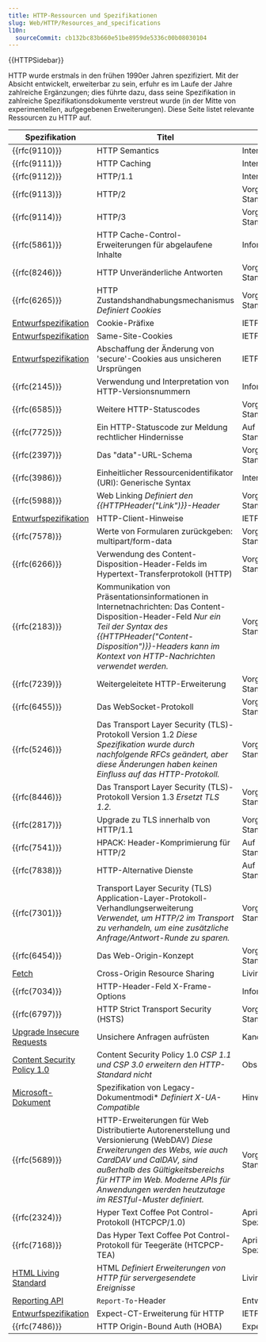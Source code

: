 ```yaml
---
title: HTTP-Ressourcen und Spezifikationen
slug: Web/HTTP/Resources_and_specifications
l10n:
  sourceCommit: cb132bc83b660e51be8959de5336c00b08030104
---
```


{{HTTPSidebar}}

HTTP wurde erstmals in den frühen 1990er Jahren spezifiziert. Mit der Absicht entwickelt, erweiterbar zu sein, erfuhr es im Laufe der Jahre zahlreiche Ergänzungen; dies führte dazu, dass seine Spezifikation in zahlreiche Spezifikationsdokumente verstreut wurde (in der Mitte von experimentellen, aufgegebenen Erweiterungen). Diese Seite listet relevante Ressourcen zu HTTP auf.

| Spezifikation                                                                                                                                        | Titel                                                                                                                                                                                                                                                  | Status                   |
| ----------------------------------------------------------------------------------------------------------------------------------------------------- | ------------------------------------------------------------------------------------------------------------------------------------------------------------------------------------------------------------------------------------------------------ | ------------------------ |
| {{rfc(9110)}}                                                                                                                                         | HTTP Semantics                                                                                                                                                                                                                                         | Internet-Standard        |
| {{rfc(9111)}}                                                                                                                                         | HTTP Caching                                                                                                                                                                                                                                           | Internet-Standard        |
| {{rfc(9112)}}                                                                                                                                         | HTTP/1.1                                                                                                                                                                                                                                               | Internet-Standard        |
| {{rfc(9113)}}                                                                                                                                         | HTTP/2                                                                                                                                                                                                                                                 | Vorgeschlagener Standard |
| {{rfc(9114)}}                                                                                                                                         | HTTP/3                                                                                                                                                                                                                                                 | Vorgeschlagener Standard |
| {{rfc(5861)}}                                                                                                                                         | HTTP Cache-Control-Erweiterungen für abgelaufene Inhalte                                                                                                                                                                                               | Informativ               |
| {{rfc(8246)}}                                                                                                                                         | HTTP Unveränderliche Antworten                                                                                                                                                                                                                         | Vorgeschlagener Standard |
| {{rfc(6265)}}                                                                                                                                         | HTTP Zustandshandhabungsmechanismus _Definiert Cookies_                                                                                                                                                                                                | Vorgeschlagener Standard |
| [Entwurfspezifikation](https://datatracker.ietf.org/doc/html/draft-ietf-httpbis-cookie-prefixes-00)                                                   | Cookie-Präfixe                                                                                                                                                                                                                                         | IETF-Entwurf             |
| [Entwurfspezifikation](https://datatracker.ietf.org/doc/html/draft-ietf-httpbis-cookie-same-site-00)                                                  | Same-Site-Cookies                                                                                                                                                                                                                                      | IETF-Entwurf             |
| [Entwurfspezifikation](https://datatracker.ietf.org/doc/html/draft-ietf-httpbis-cookie-alone-01)                                                      | Abschaffung der Änderung von 'secure'-Cookies aus unsicheren Ursprüngen                                                                                                                                                                                | IETF-Entwurf             |
| {{rfc(2145)}}                                                                                                                                         | Verwendung und Interpretation von HTTP-Versionsnummern                                                                                                                                                                                                 | Informativ               |
| {{rfc(6585)}}                                                                                                                                         | Weitere HTTP-Statuscodes                                                                                                                                                                                                                               | Vorgeschlagener Standard |
| {{rfc(7725)}}                                                                                                                                         | Ein HTTP-Statuscode zur Meldung rechtlicher Hindernisse                                                                                                                                                                                                | Auf dem Weg zum Standard |
| {{rfc(2397)}}                                                                                                                                         | Das "data"-URL-Schema                                                                                                                                                                                                                                  | Vorgeschlagener Standard |
| {{rfc(3986)}}                                                                                                                                         | Einheitlicher Ressourcenidentifikator (URI): Generische Syntax                                                                                                                                                                                         | Internet-Standard        |
| {{rfc(5988)}}                                                                                                                                         | Web Linking _Definiert den {{HTTPHeader("Link")}}-Header_                                                                                                                                                                                              | Vorgeschlagener Standard |
| [Entwurfspezifikation](https://wicg.github.io/client-hints-infrastructure/)                                                                            | HTTP-Client-Hinweise                                                                                                                                                                                                                                   | IETF-Entwurf             |
| {{rfc(7578)}}                                                                                                                                         | Werte von Formularen zurückgeben: multipart/form-data                                                                                                                                                                                                  | Vorgeschlagener Standard |
| {{rfc(6266)}}                                                                                                                                         | Verwendung des Content-Disposition-Header-Felds im Hypertext-Transferprotokoll (HTTP)                                                                                                                                                                  | Vorgeschlagener Standard |
| {{rfc(2183)}}                                                                                                                                         | Kommunikation von Präsentationsinformationen in Internetnachrichten: Das Content-Disposition-Header-Feld _Nur ein Teil der Syntax des {{HTTPHeader("Content-Disposition")}}-Headers kann im Kontext von HTTP-Nachrichten verwendet werden._            | Vorgeschlagener Standard |
| {{rfc(7239)}}                                                                                                                                         | Weitergeleitete HTTP-Erweiterung                                                                                                                                                                                                                       | Vorgeschlagener Standard |
| {{rfc(6455)}}                                                                                                                                         | Das WebSocket-Protokoll                                                                                                                                                                                                                                | Vorgeschlagener Standard |
| {{rfc(5246)}}                                                                                                                                         | Das Transport Layer Security (TLS)-Protokoll Version 1.2 _Diese Spezifikation wurde durch nachfolgende RFCs geändert, aber diese Änderungen haben keinen Einfluss auf das HTTP-Protokoll._                                                             | Vorgeschlagener Standard |
| {{rfc(8446)}}                                                                                                                                         | Das Transport Layer Security (TLS)-Protokoll Version 1.3 _Ersetzt TLS 1.2._                                                                                                                                                                            | Vorgeschlagener Standard |
| {{rfc(2817)}}                                                                                                                                         | Upgrade zu TLS innerhalb von HTTP/1.1                                                                                                                                                                                                                 | Vorgeschlagener Standard |
| {{rfc(7541)}}                                                                                                                                         | HPACK: Header-Komprimierung für HTTP/2                                                                                                                                                                                                                 | Auf dem Weg zum Standard |
| {{rfc(7838)}}                                                                                                                                         | HTTP-Alternative Dienste                                                                                                                                                                                                                              | Auf dem Weg zum Standard |
| {{rfc(7301)}}                                                                                                                                         | Transport Layer Security (TLS) Application-Layer-Protokoll-Verhandlungserweiterung _Verwendet, um HTTP/2 im Transport zu verhandeln, um eine zusätzliche Anfrage/Antwort-Runde zu sparen._                                                              | Vorgeschlagener Standard |
| {{rfc(6454)}}                                                                                                                                         | Das Web-Origin-Konzept                                                                                                                                                                                                                                | Vorgeschlagener Standard |
| [Fetch](https://fetch.spec.whatwg.org/#cors-protocol)                                                                                                 | Cross-Origin Resource Sharing                                                                                                                                                                                                                         | Living Standard          |
| {{rfc(7034)}}                                                                                                                                         | HTTP-Header-Feld X-Frame-Options                                                                                                                                                                                                                      | Informativ               |
| {{rfc(6797)}}                                                                                                                                         | HTTP Strict Transport Security (HSTS)                                                                                                                                                                                                                 | Vorgeschlagener Standard |
| [Upgrade Insecure Requests](https://w3c.github.io/webappsec-upgrade-insecure-requests/)                                                               | Unsichere Anfragen aufrüsten                                                                                                                                                                                                                          | Kandidatenempfehlung     |
| [Content Security Policy 1.0](https://www.w3.org/TR/CSP1/)                                                                                            | Content Security Policy 1.0 _CSP 1.1 und CSP 3.0 erweitern den HTTP-Standard nicht_                                                                                                                                                                     | Obsolet                  |
| [Microsoft-Dokument](<https://learn.microsoft.com/en-us/previous-versions/windows/internet-explorer/ie-developer/compatibility/jj676915(v=vs.85)>) | Spezifikation von Legacy-Dokumentmodi\* _Definiert X-UA-Compatible_                                                                                                                                                                                    | Hinweis                  |
| {{rfc(5689)}}                                                                                                                                         | HTTP-Erweiterungen für Web Distributierte Autorenerstellung und Versionierung (WebDAV) _Diese Erweiterungen des Webs, wie auch CardDAV und CalDAV, sind außerhalb des Gültigkeitsbereichs für HTTP im Web. Moderne APIs für Anwendungen werden heutzutage im RESTful-Muster definiert._ | Vorgeschlagener Standard |
| {{rfc(2324)}}                                                                                                                                         | Hyper Text Coffee Pot Control-Protokoll (HTCPCP/1.0)                                                                                                                                                                                                  | Aprilscherz-Spezifikation |
| {{rfc(7168)}}                                                                                                                                         | Das Hyper Text Coffee Pot Control-Protokoll für Teegeräte (HTCPCP-TEA)                                                                                                                                                                                | Aprilscherz-Spezifikation |
| [HTML Living Standard](https://html.spec.whatwg.org/multipage/)                                                                                      | HTML _Definiert Erweiterungen von HTTP für servergesendete Ereignisse_                                                                                                                                                                                 | Living Standard          |
| [Reporting API](https://wicg.github.io/reporting/)                                                                                                    | `Report-To`-Header                                                                                                                                                                                                                                     | Entwurf                  |
| [Entwurfspezifikation](https://datatracker.ietf.org/doc/html/draft-ietf-httpbis-expect-ct-01)                                                          | Expect-CT-Erweiterung für HTTP                                                                                                                                                                                                                         | IETF-Entwurf             |
| {{rfc(7486)}}                                                                                                                                         | HTTP Origin-Bound Auth (HOBA)                                                                                                                                                                                                                          | Experimentell            |
